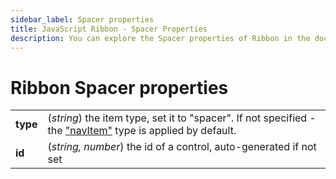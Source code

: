 ```yaml
---
sidebar_label: Spacer properties
title: JavaScript Ribbon - Spacer Properties 
description: You can explore the Spacer properties of Ribbon in the documentation of the DHTMLX JavaScript UI library. Browse developer guides and API reference, try out code examples and live demos, and download a free 30-day evaluation version of DHTMLX Suite 7.
---
```


# Ribbon Spacer properties

<table>
	<tbody>
        <tr>
			<td><b>type</b></td>
			<td>(<i>string</i>) the item type, set it to "spacer". If not specified - the <a href="../../ribbon/navitem">"navItem"</a> type is applied by default.</td>
		</tr>
        <tr>
			<td><b>id</b></td>
			<td>(<i>string, number</i>) the id of a control, auto-generated if not set</td>
		</tr>
    </tbody>
</table>
